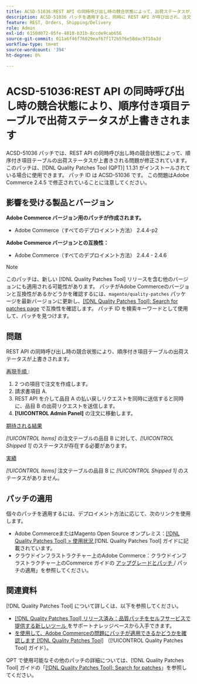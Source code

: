 ```yaml
---
title: ACSD-51036:REST API の同時呼び出し時の競合状態によって、出荷ステータスが上書きされます
description: ACSD-51036 パッチを適用すると、同時に REST API が呼び出され、注文された商品テーブルの配送ステータスが上書きされる際に競合状態が発生するAdobe Commerceの問題を修正できます。
feature: REST, Orders, Shipping/Delivery
role: Admin
exl-id: 6150d072-05fe-4010-b31b-8ccde9cab656
source-git-commit: 011a6f46f76029eaf67f172b576e58dac9710a3d
workflow-type: tm+mt
source-wordcount: '394'
ht-degree: 0%

---
```


# ACSD-51036:REST API の同時呼び出し時の競合状態により、順序付き項目テーブルで出荷ステータスが上書きされます

ACSD-51036 パッチでは、REST API の同時呼び出し時の競合状態によって、順序付き項目テーブルの出荷ステータスが上書きされる問題が修正されています。 このパッチは、[!DNL Quality Patches Tool (QPT)] 1.1.31 がインストールされている場合に使用できます。 パッチ ID は ACSD-51036 です。 この問題はAdobe Commerce 2.4.5 で修正されていることに注意してください。

## 影響を受ける製品とバージョン

**Adobe Commerce バージョン用のパッチが作成されます。**

* Adobe Commerce（すべてのデプロイメント方法） 2.4.4-p2

**Adobe Commerce バージョンとの互換性：**

* Adobe Commerce（すべてのデプロイメント方法） 2.4.4 - 2.4.6

>[!NOTE]
>
>このパッチは、新しい [!DNL Quality Patches Tool] リリースを含む他のバージョンにも適用される可能性があります。 パッチがAdobe Commerceのバージョンと互換性があるかどうかを確認するには、`magento/quality-patches` パッケージを最新バージョンに更新し、[[!DNL Quality Patches Tool]: Search for patches page](https://experienceleague.adobe.com/tools/commerce-quality-patches/index.html) で互換性を確認します。 パッチ ID を検索キーワードとして使用して、パッチを見つけます。

## 問題

REST API の同時呼び出し時の競合状態により、順序付き項目テーブルの出荷ステータスが上書きされます。

<u> 再現手順 </u>:

1. 2 つの項目で注文を作成します。
1. 請求書項目 A.
1. REST API を介して品目 A の払い戻しリクエストを同時に送信すると同時に、品目 B の出荷リクエストを送信します。
1. **[!UICONTROL Admin Panel]** の注文に移動します。

<u> 期待される結果 </u>

*[!UICONTROL Items]* の注文テーブルの品目 B に対して、*[!UICONTROL Shipped 1]* のステータスが存在する必要があります。

<u> 実績 </u>

*[!UICONTROL Items]* 注文テーブルの品目 B に *[!UICONTROL Shipped 1]* のステータスがありません。

## パッチの適用

個々のパッチを適用するには、デプロイメント方法に応じて、次のリンクを使用します。

* Adobe CommerceまたはMagento Open Source オンプレミス：[[!DNL Quality Patches Tool] > 使用状況 ](/help/tools/quality-patches-tool/usage.md)[!DNL Quality Patches Tool] ガイドに記載されています。
* クラウドインフラストラクチャー上のAdobe Commerce：クラウドインフラストラクチャー上のCommerce ガイドの [ アップグレードとパッチ ](https://experienceleague.adobe.com/docs/commerce-cloud-service/user-guide/develop/upgrade/apply-patches.html)/ パッチの適用」を参照してください。

## 関連資料

[!DNL Quality Patches Tool] について詳しくは、以下を参照してください。

* [[!DNL Quality Patches Tool]  リリース済み：品質パッチをセルフサービスで提供する新しいツール ](https://experienceleague.adobe.com/en/docs/commerce-operations/tools/quality-patches-tool/quality-patches-tool-to-self-serve-quality-patches) をサポートナレッジベースから入手できます。
* [ を使用して、Adobe Commerceの問題にパッチが適用できるかどうかを確認します  [!DNL Quality Patches Tool]](/help/tools/quality-patches-tool/patches-available-in-qpt/check-patch-for-magento-issue-with-magento-quality-patches.md) （[!UICONTROL Quality Patches Tool] ガイド）。


QPT で使用可能なその他のパッチの詳細については、[!DNL Quality Patches Tool] ガイドの「[[!DNL Quality Patches Tool]: Search for patches](https://experienceleague.adobe.com/tools/commerce-quality-patches/index.html)」を参照してください。
